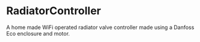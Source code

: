 # RadiatorController

A home made WiFi operated radiator valve controller made using a Danfoss Eco enclosure and motor.